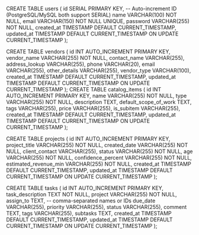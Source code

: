 CREATE TABLE users (
    id SERIAL PRIMARY KEY,            -- Auto-increment ID (PostgreSQL/MySQL both support SERIAL)
    name VARCHAR(100) NOT NULL,
    email VARCHAR(150) NOT NULL UNIQUE,
    password VARCHAR(255) NOT NULL,
    created_at TIMESTAMP DEFAULT CURRENT_TIMESTAMP,
    updated_at TIMESTAMP DEFAULT CURRENT_TIMESTAMP ON UPDATE CURRENT_TIMESTAMP
);

CREATE TABLE vendors (
    id INT AUTO_INCREMENT PRIMARY KEY,
    vendor_name VARCHAR(255) NOT NULL,
    contact_name VARCHAR(255),
    address_lookup VARCHAR(255),
    phone VARCHAR(20),
    email VARCHAR(255),
    other_details VARCHAR(255),
    vendor_type VARCHAR(100),
    created_at TIMESTAMP DEFAULT CURRENT_TIMESTAMP,
    updated_at TIMESTAMP DEFAULT CURRENT_TIMESTAMP ON UPDATE CURRENT_TIMESTAMP
);
CREATE TABLE catalog_items (
    id INT AUTO_INCREMENT PRIMARY KEY,
    name VARCHAR(255) NOT NULL,
    type VARCHAR(255) NOT NULL,
    description TEXT,
    default_scope_of_work TEXT,
    tags VARCHAR(255),
    price VARCHAR(255),
    is_subitem VARCHAR(255),
    created_at TIMESTAMP DEFAULT CURRENT_TIMESTAMP,
    updated_at TIMESTAMP DEFAULT CURRENT_TIMESTAMP ON UPDATE CURRENT_TIMESTAMP
);

CREATE TABLE projects (
    id INT AUTO_INCREMENT PRIMARY KEY,
    project_title VARCHAR(255) NOT NULL,
    created_date VARCHAR(255) NOT NULL,
    client_contact VARCHAR(255),
    status VARCHAR(255) NOT NULL,
    age VARCHAR(255) NOT NULL,
    confidence_percent VARCHAR(255) NOT NULL,
    estimated_revenue_min VARCHAR(255) NOT NULL,
    created_at TIMESTAMP DEFAULT CURRENT_TIMESTAMP,
    updated_at TIMESTAMP DEFAULT CURRENT_TIMESTAMP ON UPDATE CURRENT_TIMESTAMP
);

CREATE TABLE tasks (
    id INT AUTO_INCREMENT PRIMARY KEY,
    task_description TEXT NOT NULL,
    project VARCHAR(255) NOT NULL,
    assign_to TEXT, -- comma-separated names or IDs
    due_date  VARCHAR(255),
    priority  VARCHAR(255),
    status  VARCHAR(255),
    comment TEXT,
    tags VARCHAR(255),
    subtasks TEXT,
    created_at TIMESTAMP DEFAULT CURRENT_TIMESTAMP,
    updated_at TIMESTAMP DEFAULT CURRENT_TIMESTAMP ON UPDATE CURRENT_TIMESTAMP
);
